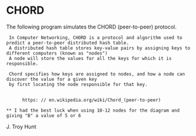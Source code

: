 # CHORD

The following program simulates the CHORD (peer-to-peer) protocol.
     
     In Computer Networking, CHORD is a protocol and algorithm used to predict a peer-to-peer distributed hash table.
     A distributed hash table stores key-value pairs by assigning keys to different computers (known as "nodes")
     A node will store the values for all the keys for which it is responsible.
     
     Chord specifies how keys are assigned to nodes, and how a node can discover the value for a given key 
     by first locating the node responsible for that key.
     

          https: // en.wikipedia.org/wiki/Chord_(peer-to-peer)
    
    ** I had the best luck when using 10-12 nodes for the diagram and giving "B" a value of 5 or 6

J. Troy Hunt

